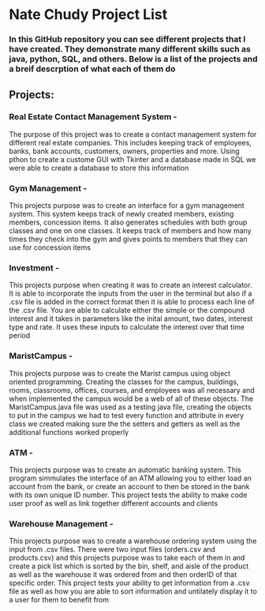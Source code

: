 # Nate Chudy Project List
### In this GitHub repository you can see different projects that I have created. They demonstrate many different skills such as java, python, SQL, and others. Below is a list of the projects and a breif descrption of what each of them do

## Projects:

### Real Estate Contact Management System - 
The purpose of this project was to create a contact management system for different real estate companies. This includes keeping track of employees, banks, bank accounts, customers, owners, properties and more. Using pthon to create a custome GUI with Tkinter and a database made in SQL we were able to create a database to store this information

### Gym Management -
This projects purpose was to create an interface for a gym management system. This system keeps track of newly created members, existing members, concession items. It also generates schedules with both group classes and one on one classes. It keeps track of members and how many times they check into the gym and gives points to members that they can use for concession items

### Investment -
This projects purpose when creating it was to create an interest calculator. It is able to incorporate the inputs from the user in the terminal but also if a .csv file is added in the correct format then it is able to process each line of the .csv file. You are able to calculate either the simple or the compound interest and it takes in parameters like the inital amount, two dates, interest type and rate. It uses these inputs to calculate the interest over that time period

### MaristCampus -
This projects purpose was to create the Marist campus using object oriented programming. Creating the classes for the campus, buildings, rooms, classrooms, offices, courses, and employees was all necessary and when implemented the campus would be a web of all of these objects. The MaristCampus.java file was used as a testing java file, creating the objects to put in the campus we had to test every function and attribute in every class we created making sure the the setters and getters as well as the additional functions worked properly

### ATM -
This projects purpose was to create an automatic banking system. This program simmulates the interface of an ATM allowing you to either load an account from the bank, or create an account to then be stored in the bank with its own unique ID number. This project tests the ability to make code user proof as well as link together different accounts and clients

### Warehouse Management -
This projects purpose was to create a warehouse ordering system using the input from .csv files. There were two input files (orders.csv and products.csv) and this projects purpose was to take each of them in and create a pick list which is sorted by the bin, shelf, and aisle of the product as well as the warehouse it was ordered from and then orderID of that specific order. This project tests your ability to get information from a .csv file as well as how you are able to sort information and untilately display it to a user for them to benefit from

